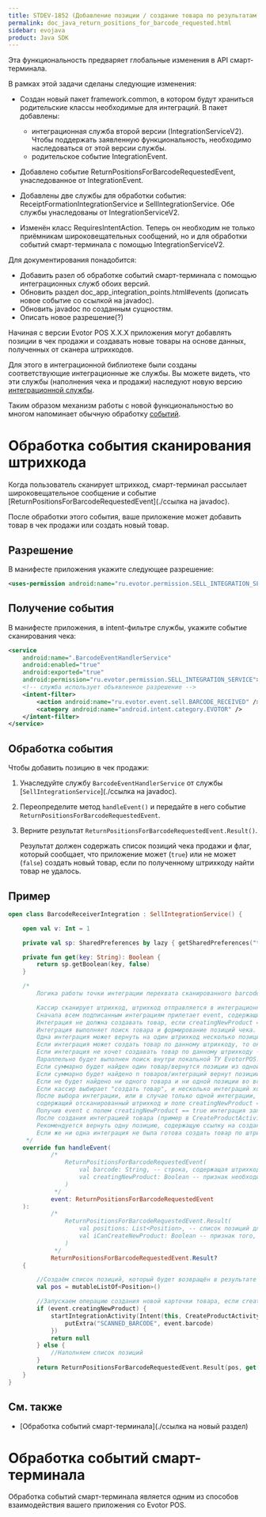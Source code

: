 ```yaml
---
title: STDEV-1852 (Добавление позиции / создание товара по результатам сканирования штрихкода)
permalink: doc_java_return_positions_for_barcode_requested.html
sidebar: evojava
product: Java SDK
---
```


Эта функциональность предваряет глобальные изменения в API смарт-терминала.

В рамках этой задачи сделаны следующие изменения:

* Создан новый пакет framework.common, в котором будут храниться родительские классы необходимые для интеграций. В пакет добавлены:

   * интеграционная служба второй версии (IntegrationServiceV2). Чтобы поддержать заявленную функциональность, необходимо наследоваться от этой версии службы.
   * родительское событие IntegrationEvent.

* Добавлено событие ReturnPositionsForBarcodeRequestedEvent, унаследованное от IntegrationEvent.
* Добавлены две службы для обработки события: ReceiptFormationIntegrationService и SellIntegrationService. Обе службы унаследованы от IntegrationServiceV2.
* Изменён класс RequiresIntentAction. Теперь он необходим не только приёмникам широковещательных сообщений, но и для обработки событий смарт-терминала с помощью IntegrationServiceV2.


Для документирования понадобится:

* Добавить разел об обработке событий смарт-терминала с помощью интеграционных служб обоих версий.
* Обновить раздел doc_app_integration_points.html#events (дописать новое событие со ссылкой на javadoc).
* Обновить javadoc по созданным сущностям.
* Описать новое разрешение(?)


Начиная с версии Evotor POS X.X.X приложения могут добавлять позиции в чек продажи и создавать новые товары на основе данных, полученных от сканера штрихкодов.

Для этого в интеграционной библиотеке были созданы соответствующие интеграционные же службы. Вы можете видеть, что эти службы (наполнения чека и продажи) наследуют новую версию [интеграционной службы](./).

Таким образом механизм работы с новой функциональностью во многом напоминает обычную обработку [событий](./).

# Обработка события сканирования штрихкода

Когда пользователь сканирует штрихкод, смарт-терминал рассылает широковещательное сообщение и событие [ReturnPositionsForBarcodeRequestedEvent](./ссылка на javadoc).

После обработки этого события, ваше приложение может добавить товар в чек продажи или создать новый товар.

## Разрешение

В манифесте приложения укажите следующее разрешение:

```xml
<uses-permission android:name="ru.evotor.permission.SELL_INTEGRATION_SERVICE" />
```

## Получение события

В манифесте приложения, в intent-фильтре службы, укажите событие сканирования чека:

```xml
<service
    android:name=".BarcodeEventHandlerService"
    android:enabled="true"
    android:exported="true"
    android:permission="ru.evotor.permission.SELL_INTEGRATION_SERVICE">
    <!-- служба использует объявленное разрешение -->
    <intent-filter>
        <action android:name="ru.evotor.event.sell.BARCODE_RECEIVED" />
        <category android:name="android.intent.category.EVOTOR" />
    </intent-filter>
</service>
```

## Обработка события

Чтобы добавить позицию в чек продажи:

1. Унаследуйте службу `BarcodeEventHandlerService` от службы [`SellIntegrationService`](./ссылка на javadoc).
2. Переопределите метод `handleEvent()` и передайте в него событие `ReturnPositionsForBarcodeRequestedEvent`.
3. Верните результат `ReturnPositionsForBarcodeRequestedEvent.Result()`.

   Результат должен содержать список позиций чека продажи и флаг, который сообщает, что приложение может (`true`) или не может (`false`) создать новый товар, если по полученному штрихкоду найти товар не удалось.

## Пример

```kotlin
open class BarcodeReceiverIntegration : SellIntegrationService() {

    open val v: Int = 1

    private val sp: SharedPreferences by lazy { getSharedPreferences("test", Context.MODE_PRIVATE) }

    private fun get(key: String): Boolean {
        return sp.getBoolean(key, false)
    }

    /*
        Логика работы точки интеграции перехвата сканированного barcode

        Кассир сканирует штрихкод, штрихкод отправляется в интеграционные приложения, подписанные на событие сканирования
        Сначала всем подписанным интеграциям прилетает event, содержащий штрихкод, и поле creatingNewProduct == false.
        Интеграция не должна создавать товар, если creatingNewProduct == false.
        Интеграция выполняет поиск товара и формирование позиций чека.
        Одна интеграция может вернуть на один штрихкод несколько позиций.
        Если интеграция может создать товар по данному штрихкоду, то она должна вернуть признак iCanCreateNewProduct == true.
        Если интеграция не хочет создавать товар по данному штрихкоду - вернуть iCanCreateNewProduct == false.
        Параллельно будет выполнен поиск внутри локальной ТУ EvotorPOS.
        Если суммарно будет найден один товар/вернутся позиции из одной интеграции - товар/позиции будут добавлены в чек.
        Если суммарно будет найдено n товаров/интеграций вернут позиции, пользователю будет предложен выбор, что добавить в чек.
        Если не будет найдено ни одного товара и ни одной позиции во всех интеграциях - будет стандартный диалог "Товар не найден"
        Если кассир выбирает "создать товар", и несколько интеграций хотят создать товар, кассиру будет предложен выбор интеграции для создания товара.
        После выбора интеграции, или в случае только одной интеграции, готовой создать товар, в интеграцию будет переслан event,
        содержащий отсканированный штрихкод и поле creatingNewProduct == true.
        Получив event с полем creatingNewProduct == true интеграция запускает создание товара через другие известные точки интеграции, а из метода необходимо вернуть null.
        После создания интеграцией товара (пример в CreateProductActivity) необходимо вернуть список позиций для добавления в чек.
        Рекомендуется вернуть одну позицию, содержащую ссылку на созданный товар. Пример возврата позиций в CreateProductActivity.
        Если же ни одна интеграция не была готова создать товар по штрихкоду, будет вызван стандартный диалог создания товара с отсканированным штрихкодом.
     */
    override fun handleEvent(
            /*
                ReturnPositionsForBarcodeRequestedEvent(
                    val barcode: String, -- строка, содержащая штрихкод (датаматрикс, gs1, ean8, ean13 -- всё, что прилетит со сканера)
                    val creatingNewProduct: Boolean -- признак необходимости создания нового товара по полученному штрихкоду
                )
             */
            event: ReturnPositionsForBarcodeRequestedEvent
    ):
            /*
                ReturnPositionsForBarcodeRequestedEvent.Result(
                    val positions: List<Position>, -- список позиций для добавления в чек
                    val iCanCreateNewProduct: Boolean -- признак того, что интеграция может и хочет создать товар по полученному штрихкоду
                )
             */
            ReturnPositionsForBarcodeRequestedEvent.Result?
    {

        //Создаём список позиций, который будет возвращён в результате
        val pos = mutableListOf<Position>()

        //Запускаем операцию создания новой карточки товара, если creatingNewProduct == true.
        if (event.creatingNewProduct) {
            startIntegrationActivity(Intent(this, CreateProductActivity::class.java).apply {
                putExtra("SCANNED_BARCODE", event.barcode)
            })
            return null
        } else {
            //Наполняем список позиций
        }
        return ReturnPositionsForBarcodeRequestedEvent.Result(pos, get("editv$v"))
    }
}
```

## См. также

* [Обработка событий смарт-терминала](./ссылка на новый раздел)

# Обработка событий смарт-терминала

Обработка событий смарт-терминала является одним из способов взаимодействия вашего приложения со Evotor POS.
